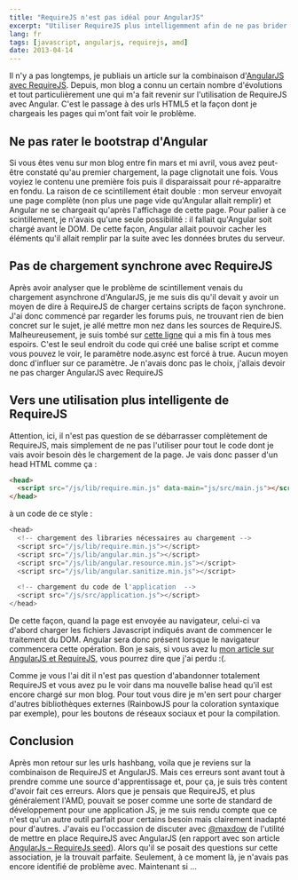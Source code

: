 ```yaml
---
title: "RequireJS n'est pas idéal pour AngularJS"
excerpt: "Utiliser RequireJS plus intelligemment afin de ne pas brider AngularJS"
lang: fr
tags: [javascript, angularjs, requirejs, amd]
date: 2013-04-14
---
```

Il n'y a pas longtemps, je publiais un article sur la combinaison d'[AngularJS avec RequireJS](/p/combiner-angularjs-et-requirejs/). Depuis, mon blog a connu un certain nombre d'évolutions et tout particulièrement une qui m'a fait revenir sur l'utilisation de RequireJS avec Angular. C'est le passage à des urls HTML5 et la façon dont je chargeais les pages qui m'ont fait voir le problème.

## Ne pas rater le bootstrap d'Angular

Si vous êtes venu sur mon blog entre fin mars et mi avril, vous avez peut-être constaté qu'au premier chargement, la page clignotait une fois. Vous voyiez le contenu une première fois puis il disparaissait pour ré-apparaitre en fondu. La raison de ce scintillement était double : mon serveur envoyait une page complète (non plus une page vide qu'Angular allait remplir) et Angular ne se chargeait qu'après l'affichage de cette page. Pour palier à ce scintillement, je n'avais qu'une seule possibilité : il fallait qu'Angular soit chargé avant le DOM. De cette façon, Angular allait pouvoir cacher les éléments qu'il allait remplir par la suite avec les données brutes du serveur.

## Pas de chargement synchrone avec RequireJS

Après avoir analyser que le problème de scintillement venais du chargement asynchrone d'AngularJS, je me suis dis qu'il devait y avoir un moyen de dire à RequireJS de charger certains scripts de façon synchrone. J'ai donc commencé par regarder les forums puis, ne trouvant rien de bien concret sur le sujet, je allé mettre mon nez dans les sources de RequireJS. Malheureusement, je suis tombé sur [cette ligne](https://github.com/jrburke/requirejs/blob/2.1.11/require.js#L1821) qui a mis fin à tous mes espoirs. C'est le seul endroit du code qui créé une balise script et comme vous pouvez le voir, le paramètre node.async est forcé à true. Aucun moyen donc d'influer sur ce paramètre. Je n'avais donc pas le choix, j'allais devoir ne pas charger AngularJS avec RequireJS

## Vers une utilisation plus intelligente de RequireJS

Attention, ici, il n'est pas question de se débarrasser complètement de RequireJS, mais simplement de ne pas l'utiliser pour tout le code dont je vais avoir besoin dès le chargement de la page. Je vais donc passer d'un head HTML comme ça :

```html
<head>
  <script src="/js/lib/require.min.js" data-main="js/src/main.js"></script>
</head>
```
à un code de ce style :

```javascript
<head>
  <!-- chargement des libraries nécessaires au chargement -->
  <script src="/js/lib/require.min.js"></script>
  <script src="/js/lib/angular.min.js"></script>
  <script src="/js/lib/angular.resource.min.js"></script>
  <script src="/js/lib/angular.sanitize.min.js"></script>

  <!-- chargement du code de l'application  -->
  <script src="/js/src/application.js"></script>
</head>
```

De cette façon, quand la page est envoyée au navigateur, celui-ci va d'abord charger les fichiers Javascript indiqués avant de commencer le traitement du DOM. Angular sera donc présent lorsque le navigateur commencera cette opération. Bon je sais, si vous avez lu [mon article sur AngularJS et RequireJS](/p/combiner-angularjs-et-requirejs/), vous pourrez dire que j'ai perdu :(.

Comme je vous l'ai dit il n'est pas question d'abandonner totalement RequireJS et vous avez pu le voir dans ma nouvelle balise head qu'il est encore chargé sur mon blog. Pour tout vous dire je m'en sert pour charger d'autres bibliothèques externes (RainbowJS pour la coloration syntaxique par exemple), pour les boutons de réseaux sociaux et pour la compilation.

## Conclusion

Après mon retour sur les urls hashbang, voila que je reviens sur la combinaison de RequireJS et AngularJS. Mais ces erreurs sont avant tout à prendre comme une source d'apprentissage et, pour ça, je suis très content d'avoir fait ces erreurs. Alors que je pensais que RequireJS, et plus généralement l'AMD, pouvait se poser comme une sorte de standard de développement pour une application JS, je me suis rendu compte que ce n'est qu'un autre outil parfait pour certains besoin mais clairement inadapté pour d'autres.
J'avais eu l'occassion de discuter avec [@maxdow](https://twitter.com/maxdow) de l'utilité de mettre en place RequireJS avec AngularJS (en rapport avec son article [AngularJs – RequireJs seed](http://maxlab.fr/blog/2013/03/angularjs-requirejs-seed/)). Alors qu'il se posait des questions sur cette association, je la trouvait parfaite. Seulement, à ce moment là, je n'avais pas encore identifié de problème avec. Maintenant si ... 
